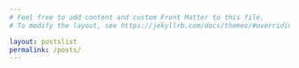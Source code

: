 ```yaml
---
# Feel free to add content and custom Front Matter to this file.
# To modify the layout, see https://jekyllrb.com/docs/themes/#overriding-theme-defaults

layout: postslist
permalink: /posts/
---
```


